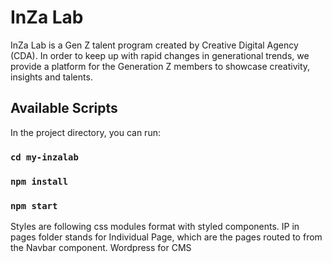 # InZa Lab

InZa Lab is a Gen Z talent program created by Creative Digital Agency (CDA). 
In order to keep up with rapid changes in generational trends, we provide a platform for the Generation Z members to showcase creativity, insights and talents.

## Available Scripts

In the project directory, you can run:

### `cd my-inzalab`
### `npm install`
### `npm start`

Styles are following css modules format with styled components.
IP in pages folder stands for Individual Page, which are the pages routed to from the Navbar component.
Wordpress for CMS
